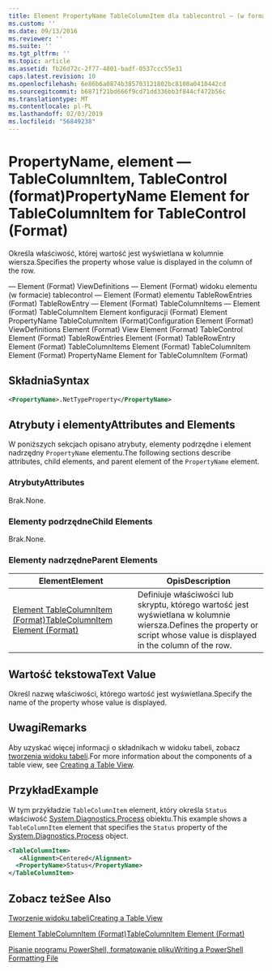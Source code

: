```yaml
---
title: Element PropertyName TableColumnItem dla tablecontrol — (w formacie) | Dokumentacja firmy Microsoft
ms.custom: ''
ms.date: 09/13/2016
ms.reviewer: ''
ms.suite: ''
ms.tgt_pltfrm: ''
ms.topic: article
ms.assetid: fb26d72c-2f77-4801-badf-0537ccc55e31
caps.latest.revision: 10
ms.openlocfilehash: 6e86b6a0874b385703121802bc8108a0410442cd
ms.sourcegitcommit: b6871f21bd666f9cd71dd336bb3f844cf472b56c
ms.translationtype: MT
ms.contentlocale: pl-PL
ms.lasthandoff: 02/03/2019
ms.locfileid: "56849238"
---
```

# <a name="propertyname-element-for-tablecolumnitem-for-tablecontrol-format"></a><span data-ttu-id="1a4b0-102">PropertyName, element — TableColumnItem, TableControl (format)</span><span class="sxs-lookup"><span data-stu-id="1a4b0-102">PropertyName Element for TableColumnItem for TableControl (Format)</span></span>

<span data-ttu-id="1a4b0-103">Określa właściwość, której wartość jest wyświetlana w kolumnie wiersza.</span><span class="sxs-lookup"><span data-stu-id="1a4b0-103">Specifies the property whose value is displayed in the column of the row.</span></span>

<span data-ttu-id="1a4b0-104">— Element (Format) ViewDefinitions — Element (Format) widoku elementu (w formacie) tablecontrol — Element (Format) elementu TableRowEntries (Format) TableRowEntry — Element (Format) TableColumnItems — Element (Format) TableColumnItem Element konfiguracji (Format) Element PropertyName TableColumnItem (Format)</span><span class="sxs-lookup"><span data-stu-id="1a4b0-104">Configuration Element (Format) ViewDefinitions Element (Format) View Element (Format) TableControl Element (Format) TableRowEntries Element (Format) TableRowEntry Element (Format) TableColumnItems Element (Format) TableColumnItem Element (Format) PropertyName Element for TableColumnItem (Format)</span></span>

## <a name="syntax"></a><span data-ttu-id="1a4b0-105">Składnia</span><span class="sxs-lookup"><span data-stu-id="1a4b0-105">Syntax</span></span>

```xml
<PropertyName>.NetTypeProperty</PropertyName>
```

## <a name="attributes-and-elements"></a><span data-ttu-id="1a4b0-106">Atrybuty i elementy</span><span class="sxs-lookup"><span data-stu-id="1a4b0-106">Attributes and Elements</span></span>

<span data-ttu-id="1a4b0-107">W poniższych sekcjach opisano atrybuty, elementy podrzędne i element nadrzędny `PropertyName` elementu.</span><span class="sxs-lookup"><span data-stu-id="1a4b0-107">The following sections describe attributes, child elements, and parent element of the `PropertyName` element.</span></span>

### <a name="attributes"></a><span data-ttu-id="1a4b0-108">Atrybuty</span><span class="sxs-lookup"><span data-stu-id="1a4b0-108">Attributes</span></span>

<span data-ttu-id="1a4b0-109">Brak.</span><span class="sxs-lookup"><span data-stu-id="1a4b0-109">None.</span></span>

### <a name="child-elements"></a><span data-ttu-id="1a4b0-110">Elementy podrzędne</span><span class="sxs-lookup"><span data-stu-id="1a4b0-110">Child Elements</span></span>

<span data-ttu-id="1a4b0-111">Brak.</span><span class="sxs-lookup"><span data-stu-id="1a4b0-111">None.</span></span>

### <a name="parent-elements"></a><span data-ttu-id="1a4b0-112">Elementy nadrzędne</span><span class="sxs-lookup"><span data-stu-id="1a4b0-112">Parent Elements</span></span>

|<span data-ttu-id="1a4b0-113">Element</span><span class="sxs-lookup"><span data-stu-id="1a4b0-113">Element</span></span>|<span data-ttu-id="1a4b0-114">Opis</span><span class="sxs-lookup"><span data-stu-id="1a4b0-114">Description</span></span>|
|-------------|-----------------|
|[<span data-ttu-id="1a4b0-115">Element TableColumnItem (Format)</span><span class="sxs-lookup"><span data-stu-id="1a4b0-115">TableColumnItem Element (Format)</span></span>](./tablecolumnitem-element-for-tablecolumnitems-for-tablecontrol-format.md)|<span data-ttu-id="1a4b0-116">Definiuje właściwości lub skryptu, którego wartość jest wyświetlana w kolumnie wiersza.</span><span class="sxs-lookup"><span data-stu-id="1a4b0-116">Defines the property or script whose value is displayed in the column of the row.</span></span>|

## <a name="text-value"></a><span data-ttu-id="1a4b0-117">Wartość tekstowa</span><span class="sxs-lookup"><span data-stu-id="1a4b0-117">Text Value</span></span>

<span data-ttu-id="1a4b0-118">Określ nazwę właściwości, którego wartość jest wyświetlana.</span><span class="sxs-lookup"><span data-stu-id="1a4b0-118">Specify the name of the property whose value is displayed.</span></span>

## <a name="remarks"></a><span data-ttu-id="1a4b0-119">Uwagi</span><span class="sxs-lookup"><span data-stu-id="1a4b0-119">Remarks</span></span>

<span data-ttu-id="1a4b0-120">Aby uzyskać więcej informacji o składnikach w widoku tabeli, zobacz [tworzenia widoku tabeli](./creating-a-table-view.md).</span><span class="sxs-lookup"><span data-stu-id="1a4b0-120">For more information about the components of a table view, see [Creating a Table View](./creating-a-table-view.md).</span></span>

## <a name="example"></a><span data-ttu-id="1a4b0-121">Przykład</span><span class="sxs-lookup"><span data-stu-id="1a4b0-121">Example</span></span>

<span data-ttu-id="1a4b0-122">W tym przykładzie `TableColumnItem` element, który określa `Status` właściwość [System.Diagnostics.Process](/dotnet/api/System.Diagnostics.Process) obiektu.</span><span class="sxs-lookup"><span data-stu-id="1a4b0-122">This example shows a `TableColumnItem` element that specifies the `Status` property of the [System.Diagnostics.Process](/dotnet/api/System.Diagnostics.Process) object.</span></span>

```xml
<TableColumnItem>
   <Alignment>Centered</Alignment>
  <PropertyName>Status</PropertyName>
</TableColumnItem>

```

## <a name="see-also"></a><span data-ttu-id="1a4b0-123">Zobacz też</span><span class="sxs-lookup"><span data-stu-id="1a4b0-123">See Also</span></span>

[<span data-ttu-id="1a4b0-124">Tworzenie widoku tabeli</span><span class="sxs-lookup"><span data-stu-id="1a4b0-124">Creating a Table View</span></span>](./creating-a-table-view.md)

[<span data-ttu-id="1a4b0-125">Element TableColumnItem (Format)</span><span class="sxs-lookup"><span data-stu-id="1a4b0-125">TableColumnItem Element (Format)</span></span>](./tablecolumnitem-element-for-tablecolumnitems-for-tablecontrol-format.md)

[<span data-ttu-id="1a4b0-126">Pisanie programu PowerShell, formatowanie pliku</span><span class="sxs-lookup"><span data-stu-id="1a4b0-126">Writing a PowerShell Formatting File</span></span>](./writing-a-powershell-formatting-file.md)
